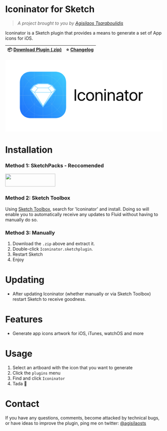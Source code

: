# Iconinator for Sketch

> *A project brought to you by [Agisilaos Tsaraboulidis](https://twitter.com/agisilaosts)*

Iconinator is a Sketch plugin that provides a means to generate a set of App icons for iOS.

:package: [Download Plugin (.zip)](https://github.com/agisilaos/Iconinator-for-Sketch/releases/tag/1.0.0) | :star: [Changelog](https://github.com/agisilaos/Iconinator-for-Sketch/releases) |
--- | --- |

![](Images/logo.png)

# Installation
### Method 1: SketchPacks - Reccomended

<a href="https://sketchpacks.com/agisilaos/Iconinator-for-Sketch">
  <img width="160" height="41" src="http://sketchpacks-com.s3.amazonaws.com/assets/badges/sketchpacks-badge-install.png">
</a>

### Method 2: Sketch Toolbox

Using [Sketch Toolbox](http://sketchtoolbox.com/), search for 'Iconinator' and install. Doing so will enable you to automatically receive any updates to Fluid without having to manually do so.

### Method 3: Manually

1. Download the `.zip` above and extract it.
2. Double-click `Iconinator.sketchplugin`.
3. Restart Sketch
4. Enjoy

# Updating

- After updating Iconinator (whether manually or via Sketch Toolbox) restart Sketch to receive goodness.

# Features

- Generate app icons artwork for iOS, iTunes, watchOS and more

# Usage

1. Select an artboard with the icon that you want to generate
2. Click the `plugins` menu
3. Find and click `Iconinator`
4. Tada 🎉

# Contact

If you have any questions, comments, become attacked by technical bugs, or have ideas to improve the plugin, ping me on twitter:
[@agisilaosts](http://twitter.com/agisilaosts)

